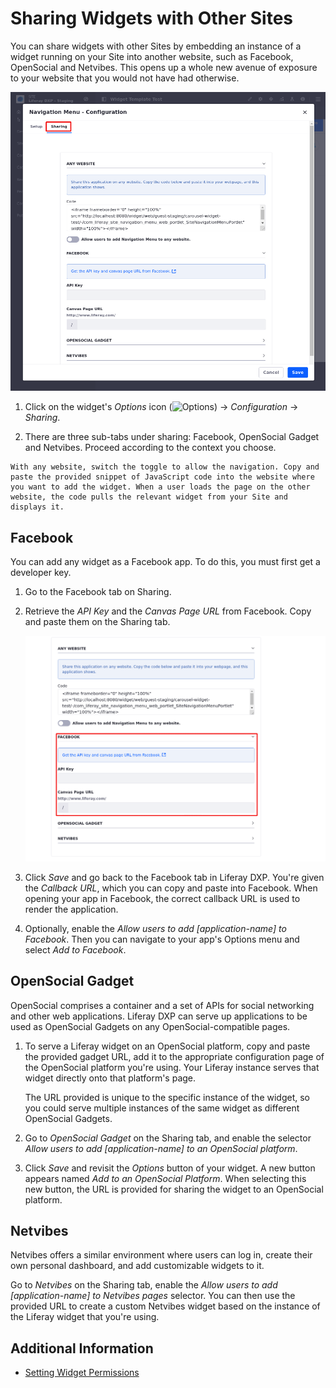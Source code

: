# Sharing Widgets with Other Sites

You can share widgets with other Sites by embedding an instance of a widget running on your Site into another website, such as Facebook, OpenSocial and Netvibes. This opens up a whole new avenue of exposure to your website that you would not have had otherwise.

![The Sharing tab in your widget's Configuration menu lets you share your widget in a variety of ways.](./sharing-widgets-with-other-sites/images/01.png)

1. Click on the widget's *Options* icon (![Options](../../../../images/icon-app-options.png)) &rarr; *Configuration* &rarr; *Sharing*.

1. There are three sub-tabs under sharing: Facebook, OpenSocial Gadget and Netvibes. Proceed according to the context you choose.

```{note}
With any website, switch the toggle to allow the navigation. Copy and paste the provided snippet of JavaScript code into the website where you want to add the widget. When a user loads the page on the other website, the code pulls the relevant widget from your Site and displays it.
```
## Facebook

You can add any widget as a Facebook app. To do this, you must first get a developer key.

1. Go to the Facebook tab on Sharing.

1. Retrieve the *API Key*<!--[ include link -]()--> and the *Canvas Page URL*<!--[ include link -]()--> from Facebook. Copy and paste them on the Sharing tab.

    ![The Sharing tab in your widget's Configuration menu lets you share your widget in a variety of ways.](./sharing-widgets-with-other-sites/images/02.png)
  
1. Click *Save* and go back to the Facebook tab in Liferay DXP. You're given the *Callback URL*, which you can copy and paste into Facebook. When opening your app in Facebook, the correct callback URL is used to render the application.

1. Optionally, enable the *Allow users to add [application-name] to Facebook*. Then you can navigate to your app's Options menu and select *Add to Facebook*.

## OpenSocial Gadget

OpenSocial comprises a container and a set of APIs for social networking and other web applications. Liferay DXP can serve up applications to be used as  OpenSocial Gadgets on any OpenSocial-compatible pages.

1. To serve a Liferay widget on an OpenSocial platform, copy and paste the provided gadget URL, add it to the appropriate configuration page of the OpenSocial platform you're using. Your Liferay instance serves that widget directly onto that platform's page.

    The URL provided is unique to the specific instance of the widget, so you could serve multiple instances of the same widget as different OpenSocial Gadgets.

1. Go to *OpenSocial Gadget* on the Sharing tab, and enable the selector *Allow users to add [application-name] to an OpenSocial platform*.

1. Click *Save* and revisit the *Options* button of your widget. A new button appears named *Add to an OpenSocial Platform*. When selecting this new button, the URL is provided for sharing the widget to an OpenSocial platform.
   
## Netvibes

Netvibes offers a similar environment where users can log in, create their own personal dashboard, and add customizable widgets to it.

Go to *Netvibes* on the Sharing tab, enable the *Allow users to add [application-name] to Netvibes pages* selector. You can then use the provided URL to create a custom Netvibes widget based on the instance of the Liferay widget that you're using.

## Additional Information

- [Setting Widget Permissions](./setting-widget-permissions.md)